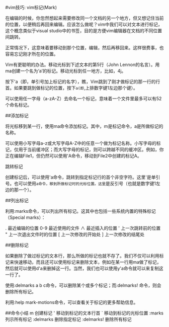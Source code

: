 #vim技巧: vim标记(Mark)

在编辑的时候，你忽然想起来需要修改同一个文档的另一个地方，但又想记住当前的位置，以便稍后再回来编辑。应该怎么做呢？vim中我们可以对文本进行标记，这个概念类似于visual studio中的书签，目的是方便vim编辑器在文档的不同位置间跳转。

正常情况下，这意味着要移动到那个位置，编辑，然后再移回来。这样很费事，也容易忘记刚才所在的位置。

Vim有更聪明的办法。移动光标到下述文本的第5行（John Lennon的名言）。用ma创建一个名为‘a’的标记。移动光标到任一地方，比如，4j。

按下'a（即，单引号加上标记的名字），瞧，Vim跳到了刚才做标记的那一行的行首。如果要跳到做标记的位置，按下`a(即`,上排数字键1左边那个键）。

可以使用任一字母（a-zA-Z）去命名一个标记，意味着一个文件里最多可以有52个命名标记。

 

##添加标记

将光标移到某一行，使用ma命令添加标记。其中，m是标记命令，a是所做标记的名称。

可以使用小写字母a-z或大写字母A-Z中的任意一个做为标记名称。小写字母的标记，仅用于当前缓冲区；而大写字母的标记，则可以跨越不同的缓冲区。例如，你正在编辑File1，但仍然可以使用'A命令，移动到File2中创建的标记A。

跳转标记

创建标记后，可以使用'a命令，跳转到指定标记行的首个非空字符。这里'是单引号。也可以使用`a命令，移到所做标记时的光标位置。这里`是反引号（也就是数字键1左边的那一个）。

##列出标记

利用:marks命令，可以列出所有标记。这其中也包括一些系统内置的特殊标记（Special marks）：



.	最近编辑的位置
0-9	最近使用的文件
∧	最近插入的位置
'	上一次跳转前的位置
"	上一次退出文件时的位置
[	上一次修改的开始处
]	上一次修改的结尾处

##删除标记

如果删除了做过标记的文本行，那么所做的标记也就不存了。我们不仅可以利用标记来快速移动，而且还可以使用标记来删除文本，例如在某一行用ma做了标记，然后就可以使用d'a来删掉这一行。当然，我们也可以使用y'a命令就可以来复制这一行了。

使用:delmarks a b c命令，可以删除某个或多个标记；而:delmarks! 命令，则会删除所有标记。

利用:help mark-motions命令，可以查看关于标记的更多帮助信息。

##命令小结
m	创建标记
'	移动到标记的文本行首
`	移动到标记的光标位置
:marks	列示所有标记
:delmarks	删除指定标记
:delmarks!	删除所有标记
